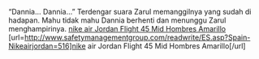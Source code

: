 “Dannia… Dannia…” Terdengar suara Zarul memanggilnya yang sudah di hadapan. Mahu tidak mahu Dannia berhenti dan menunggu Zarul menghampirinya.
 <a href="http://www.safetymanagementgroup.com/readwrite/ES.asp?Spain-Nikeairjordan=516" >nike air Jordan Flight 45 Mid Hombres Amarillo</a>
[url=http://www.safetymanagementgroup.com/readwrite/ES.asp?Spain-Nikeairjordan=516]nike air Jordan Flight 45 Mid Hombres Amarillo[/url]